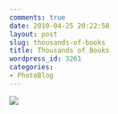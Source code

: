 ```yaml
---
comments: true
date: 2010-04-25 20:22:58
layout: post
slug: thousands-of-books
title: Thousands of Books
wordpress_id: 3261
categories:
- PhotoBlog
---
```


![](http://ryanfitzer.com/main/wp-content/uploads/2010/04/2010-04-12-at-16-10-25-1.jpg)
